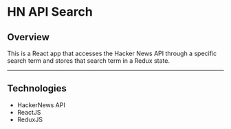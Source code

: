 # HN API Search

## Overview
This is a React app that accesses the Hacker News API through a specific search term and stores that search term in a Redux state.

---

## Technologies
- HackerNews API
- ReactJS
- ReduxJS
